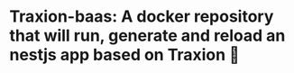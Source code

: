 # Traxion-baas: A docker repository that will run, generate and reload an nestjs app based on Traxion 🚀
